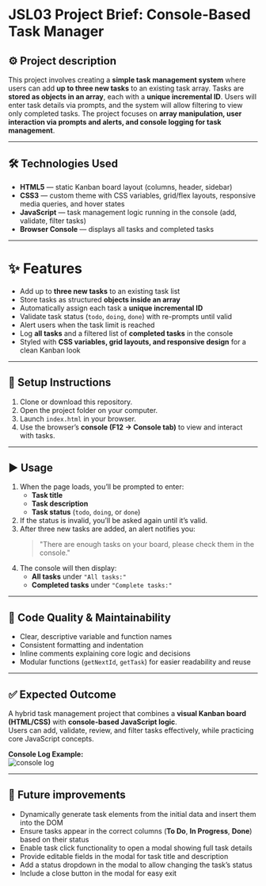 # JSL03 Project Brief: Console-Based Task Manager

## ⚙️ Project description

This project involves creating a **simple task management system** where users can add **up to three new tasks** to an existing task array. Tasks are **stored as objects in an array**, each with a **unique incremental ID**. Users will enter task details via prompts, and the system will allow filtering to view only completed tasks. The project focuses on **array manipulation, user interaction via prompts and alerts, and console logging for task management**.

---


## 🛠️ Technologies Used
- **HTML5** — static Kanban board layout (columns, header, sidebar)  
- **CSS3** — custom theme with CSS variables, grid/flex layouts, responsive media queries, and hover states  
- **JavaScript** — task management logic running in the console (add, validate, filter tasks)  
- **Browser Console** — displays all tasks and completed tasks

---

# ✨ Features
- Add up to **three new tasks** to an existing task list  
- Store tasks as structured **objects inside an array**  
- Automatically assign each task a **unique incremental ID**  
- Validate task status (`todo`, `doing`, `done`) with re-prompts until valid  
- Alert users when the task limit is reached  
- Log **all tasks** and a filtered list of **completed tasks** in the console  
- Styled with **CSS variables, grid layouts, and responsive design** for a clean Kanban look

---
## 📂 Setup Instructions
1. Clone or download this repository.  
2. Open the project folder on your computer.  
3. Launch `index.html` in your browser.  
4. Use the browser’s **console (F12 → Console tab)** to view and interact with tasks.

---
  
## ▶️ Usage
1. When the page loads, you’ll be prompted to enter:  
   - **Task title**  
   - **Task description**  
   - **Task status** (`todo`, `doing`, or `done`)  
2. If the status is invalid, you’ll be asked again until it’s valid.  
3. After three new tasks are added, an alert notifies you:  
   > "There are enough tasks on your board, please check them in the console."  
4. The console will then display:  
   - **All tasks** under `"All tasks:"`  
   - **Completed tasks** under `"Complete tasks:"`


---

## 📑 Code Quality & Maintainability
- Clear, descriptive variable and function names  
- Consistent formatting and indentation  
- Inline comments explaining core logic and decisions  
- Modular functions (`getNextId`, `getTask`) for easier readability and reuse  

---

## ✅ Expected Outcome
A hybrid task management project that combines a **visual Kanban board (HTML/CSS)** with **console-based JavaScript logic**.  
Users can add, validate, review, and filter tasks effectively, while practicing core JavaScript concepts.


**Console Log Example:**  
![console log](./explainer-images/console%20log.png)  

---
## 🔮 Future improvements
- Dynamically generate task elements from the initial data and insert them into the DOM  
- Ensure tasks appear in the correct columns (**To Do**, **In Progress**, **Done**) based on their status  
- Enable task click functionality to open a modal showing full task details  
- Provide editable fields in the modal for task title and description  
- Add a status dropdown in the modal to allow changing the task’s status  
- Include a close button in the modal for easy exit  


